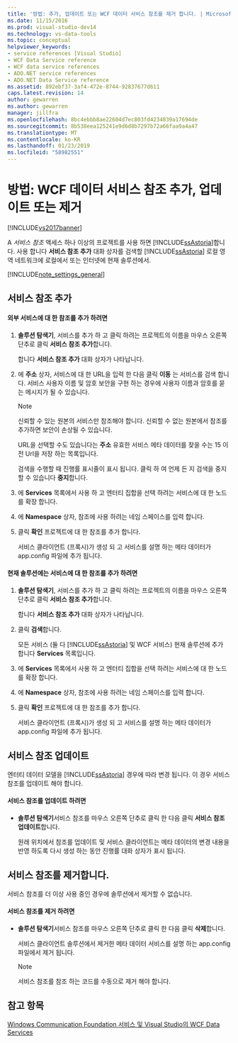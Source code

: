 ```yaml
---
title: '방법: 추가, 업데이트 또는 WCF 데이터 서비스 참조를 제거 합니다. | Microsoft Docs'
ms.date: 11/15/2016
ms.prod: visual-studio-dev14
ms.technology: vs-data-tools
ms.topic: conceptual
helpviewer_keywords:
- service references [Visual Studio]
- WCF Data Service reference
- WCF data service references
- ADO.NET service references
- ADO.NET Data Service reference
ms.assetid: 892ebf37-3af4-472e-8744-92837677d611
caps.latest.revision: 14
author: gewarren
ms.author: gewarren
manager: jillfra
ms.openlocfilehash: 8bc4ebbb8ae22604d7ec803fd4234839a17694de
ms.sourcegitcommit: 8b538eea125241e9d6d8b7297b72a66faa9a4a47
ms.translationtype: MT
ms.contentlocale: ko-KR
ms.lasthandoff: 01/23/2019
ms.locfileid: "58982551"
---
```

# <a name="how-to-add-update-or-remove-a-wcf-data-service-reference"></a>방법: WCF 데이터 서비스 참조 추가, 업데이트 또는 제거
[!INCLUDE[vs2017banner](../includes/vs2017banner.md)]

  
A *서비스 참조* 액세스 하나 이상의 프로젝트를 사용 하면 [!INCLUDE[ssAstoria](../includes/ssastoria-md.md)]합니다. 사용 합니다 **서비스 참조 추가** 대화 상자를 검색할 [!INCLUDE[ssAstoria](../includes/ssastoria-md.md)] 로컬 영역 네트워크에 로컬에서 또는 인터넷에 현재 솔루션에서.  
  
 [!INCLUDE[note_settings_general](../includes/note-settings-general-md.md)]  
  
## <a name="adding-a-service-reference"></a>서비스 참조 추가  
  
#### <a name="to-add-a-reference-to-an-external-service"></a>외부 서비스에 대 한 참조를 추가 하려면  
  
1.  **솔루션 탐색기**, 서비스를 추가 하 고 클릭 하려는 프로젝트의 이름을 마우스 오른쪽 단추로 클릭 **서비스 참조 추가**합니다.  
  
     합니다 **서비스 참조 추가** 대화 상자가 나타납니다.  
  
2.  에 **주소** 상자, 서비스에 대 한 URL을 입력 한 다음 클릭 **이동** 는 서비스를 검색 합니다. 서비스 사용자 이름 및 암호 보안을 구현 하는 경우에 사용자 이름과 암호를 묻는 메시지가 될 수 있습니다.  
  
    > [!NOTE]
    >  신뢰할 수 있는 원본의 서비스만 참조해야 합니다. 신뢰할 수 없는 원본에서 참조를 추가하면 보안이 손상될 수 있습니다.  
  
     URL을 선택할 수도 있습니다는 **주소** 유효한 서비스 메타 데이터를 찾을 수는 15 이전 Url을 저장 하는 목록입니다.  
  
     검색을 수행할 때 진행률 표시줄이 표시 됩니다. 클릭 하 여 언제 든 지 검색을 중지할 수 있습니다 **중지**합니다.  
  
3.  에 **Services** 목록에서 사용 하 고 엔터티 집합을 선택 하려는 서비스에 대 한 노드를 확장 합니다.  
  
4.  에 **Namespace** 상자, 참조에 사용 하려는 네임 스페이스를 입력 합니다.  
  
5.  클릭 **확인** 프로젝트에 대 한 참조를 추가 합니다.  
  
     서비스 클라이언트 (프록시)가 생성 되 고 서비스를 설명 하는 메타 데이터가 app.config 파일에 추가 됩니다.  
  
#### <a name="to-add-a-reference-to-a-service-in-the-current-solution"></a>현재 솔루션에는 서비스에 대 한 참조를 추가 하려면  
  
1.  **솔루션 탐색기**, 서비스를 추가 하 고 클릭 하려는 프로젝트의 이름을 마우스 오른쪽 단추로 클릭 **서비스 참조 추가**합니다.  
  
     합니다 **서비스 참조 추가** 대화 상자가 나타납니다.  
  
2.  클릭 **검색**합니다.  
  
     모든 서비스 (둘 다 [!INCLUDE[ssAstoria](../includes/ssastoria-md.md)] 및 WCF 서비스) 현재 솔루션에 추가 합니다 **Services** 목록입니다.  
  
3.  에 **Services** 목록에서 사용 하 고 엔터티 집합을 선택 하려는 서비스에 대 한 노드를 확장 합니다.  
  
4.  에 **Namespace** 상자, 참조에 사용 하려는 네임 스페이스를 입력 합니다.  
  
5.  클릭 **확인** 프로젝트에 대 한 참조를 추가 합니다.  
  
     서비스 클라이언트 (프록시)가 생성 되 고 서비스를 설명 하는 메타 데이터가 app.config 파일에 추가 됩니다.  
  
## <a name="updating-a-service-reference"></a>서비스 참조 업데이트  
 엔터티 데이터 모델을 [!INCLUDE[ssAstoria](../includes/ssastoria-md.md)] 경우에 따라 변경 됩니다. 이 경우 서비스 참조를 업데이트 해야 합니다.  
  
#### <a name="to-update-a-service-reference"></a>서비스 참조를 업데이트 하려면  
  
-   **솔루션 탐색기**서비스 참조를 마우스 오른쪽 단추로 클릭 한 다음 클릭 **서비스 참조 업데이트**합니다.  
  
     원래 위치에서 참조를 업데이트 및 서비스 클라이언트는 메타 데이터의 변경 내용을 반영 하도록 다시 생성 하는 동안 진행률 대화 상자가 표시 됩니다.  
  
## <a name="removing-a-service-reference"></a>서비스 참조를 제거합니다.  
 서비스 참조를 더 이상 사용 중인 경우에 솔루션에서 제거할 수 없습니다.  
  
#### <a name="to-remove-a-service-reference"></a>서비스 참조를 제거 하려면  
  
-   **솔루션 탐색기**서비스 참조를 마우스 오른쪽 단추로 클릭 한 다음 클릭 **삭제**합니다.  
  
     서비스 클라이언트 솔루션에서 제거한 메타 데이터 서비스를 설명 하는 app.config 파일에서 제거 됩니다.  
  
    > [!NOTE]
    >  서비스 참조를 참조 하는 코드를 수동으로 제거 해야 합니다.  
  
## <a name="see-also"></a>참고 항목  
 [Windows Communication Foundation 서비스 및 Visual Studio의 WCF Data Services](../data-tools/windows-communication-foundation-services-and-wcf-data-services-in-visual-studio.md)
